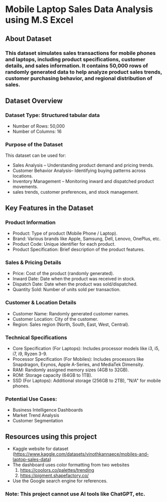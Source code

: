 # Mobile Laptop Sales Data Analysis using M.S Excel
## About Dataset
### This dataset simulates sales transactions for mobile phones and laptops, including product specifications, customer details, and sales information. It contains 50,000 rows of randomly generated data to help analyze product sales trends, customer purchasing behavior, and regional distribution of sales.

## Dataset Overview
### Dataset Type: Structured tabular data
- Number of Rows: 50,000
- Number of Columns: 16

### Purpose of the Dataset
This dataset can be used for:
- Sales Analysis – Understanding product demand and pricing trends.
- Customer Behavior Analysis– Identifying buying patterns across locations.
- Inventory Management – Monitoring inward and dispatched product movements.
- sales trends, customer preferences, and stock management.

## Key Features in the Dataset
### Product Information
- Product: Type of product (Mobile Phone / Laptop).
- Brand: Various brands like Apple, Samsung, Dell, Lenovo, OnePlus, etc.
- Product Code: Unique identifier for each product.
- Product Specification: Brief description of the product features.

### Sales & Pricing Details
- Price: Cost of the product (randomly generated).
- Inward Date: Date when the product was received in stock.
- Dispatch Date: Date when the product was sold/dispatched.
- Quantity Sold: Number of units sold per transaction.

### Customer & Location Details
- Customer Name: Randomly generated customer names.
- Customer Location: City of the customer.
- Region: Sales region (North, South, East, West, Central).

### Technical Specifications
- Core Specification (For Laptops): Includes processor models like i3, i5, i7, i9, Ryzen 3-9.
- Processor Specification (For Mobiles): Includes processors like Snapdragon, Exynos, Apple A-Series, and MediaTek Dimensity.
- RAM: Randomly assigned memory sizes (4GB to 32GB).
- ROM: Storage capacity (64GB to 1TB).
- SSD (For Laptops): Additional storage (256GB to 2TB), "N/A" for mobile phones.

### Potential Use Cases:
- Business Intelligence Dashboards
- Market Trend Analysis
- Customer Segmentation

## Resources using this project
- Kaggle website for dataset (https://www.kaggle.com/datasets/vinothkannaece/mobiles-and-laptop-sales-data)
- The dashboard uses color formatting from two websites
    1. https://coolors.co/palettes/trending
    2. https://pigment.shapefactory.co/
- Use the Google search engine for references.
### Note: This project cannot use AI tools like ChatGPT, etc.

